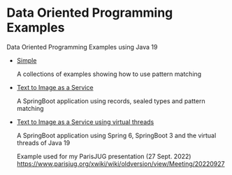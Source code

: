 # Data Oriented Programming Examples
Data Oriented Programming Examples using Java 19

- [Simple](simple) 

  A collections of examples showing how to use pattern matching

- [Text to Image as a Service](text-to-image-as-a-service/README.md)

  A SpringBoot application using records, sealed types and pattern matching

- [Text to Image as a Service using virtual threads](text-to-image-as-a-service-virtual-thread/README.md)

  A SpringBoot application using Spring 6, SpringBoot 3 and the virtual threads of Java 19


  Example used for my ParisJUG presentation (27 Sept. 2022)
  https://www.parisjug.org/xwiki/wiki/oldversion/view/Meeting/20220927

  


